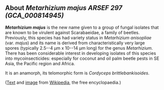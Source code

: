 About *Metarhizium majus ARSEF 297 (GCA\_000814945)* 
----------------------------------------------------



***Metarhizium majus*** is the new name given to a group of fungal
isolates that are known to be virulent against Scarabaeidae, a family of
beetles. Previously, this species has had variety status in *Metarhizium
anisopliae* (var. *majus*) and its name is derived from
characteristically very large spores (typically 2.5--4 µm x 10--14 µm
long) for the genus *Metarhizium*. There has been considerable interest
in developing isolates of this species into mycoinsecticides: especially
for coconut and oil palm beetle pests in SE Asia, the Pacific region and
Africa.

It is an anamorph, its telomorphic form is *Cordyceps
brittlebankisoides*.

([Text](http://en.wikipedia.org/wiki/Metarhizium_majus) and
[image](https://commons.wikimedia.org/wiki/File:Metarhizium_Oryctes_Dipolog.jpg)
from [Wikipedia](http://en.wikipedia.org/), the free encyclopaedia.)
